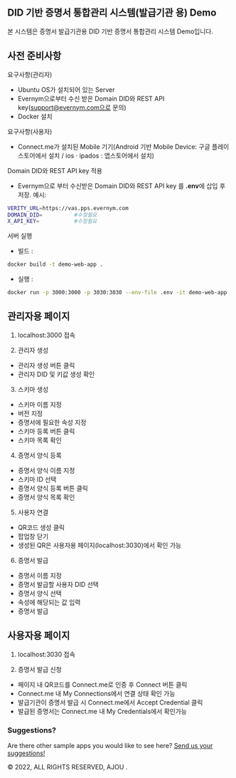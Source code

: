 ## DID 기반 증명서 통합관리 시스템(발급기관 용) Demo
      
본 시스템은 증명서 발급기관용 DID 기반 증명서 통합관리 시스템 Demo입니다. 
 

## 사전 준비사항
요구사항(관리자)
- Ubuntu OS가 설치되어 있는 Server
- Evernym으로부터 수신 받은 Domain DID와 REST API key(support@evernym.com으로 문의)
- Docker 설치

요구사항(사용자)
- Connect.me가 설치된 Mobile 기기(Android 기반 Mobile Device: 구글 플레이스토어에서 설치 / ios · ipados : 앱스토어에서 설치)


Domain DID와 REST API key 적용
- Evernym으로 부터 수신받은 Domain DID와 REST API key 를 **.env**에 삽입 후 저장.
예시:
```sh
VERITY_URL=https://vas.pps.evernym.com
DOMAIN_DID=          #수정필요
X_API_KEY=           #수정필요
```

서버 실행
- 빌드 : 
```sh
docker build -t demo-web-app .
```
- 실행 : 
```sh
docker run -p 3000:3000 -p 3030:3030 --env-file .env -it demo-web-app
```
## 관리자용 페이지
1. localhost:3000 접속

2. 관리자 생성
- 관리자 생성 버튼 클릭
- 관리자 DID 및 키값 생성 확인

3. 스키마 생성
- 스키마 이름 지정
- 버전 지정
- 증명서에 필요한 속성 지정
- 스키마 등록 버튼 클릭
- 스키마 목록 확인

4. 증명서 양식 등록
- 증명서 양식 이름 지정
- 스키마 ID 선택
- 증명서 양식 등록 버튼 클릭
- 증명서 양식 목록 확인

5. 사용자 연결
- QR코드 생성 클릭
- 팝업창 닫기
- 생성된 QR은 사용자용 페이지(localhost:3030)에서 확인 가능

6. 증명서 발급
- 증명서 이름 지정
- 증명서 발급할 사용자 DID 선택
- 증명서 양식 선택
- 속성에 해당되는 값 입력
- 증명서 발급

## 사용자용 페이지
1. localhost:3030 접속

2. 증명서 발급 신청
- 페이지 내 QR코드를 Connect.me로 인증 후 Connect 버튼 클릭
- Connect.me 내 My Connections에서 연결 상태 확인 가능
- 발급기관이 증명서 발급 시 Connect.me에서 Accept Credential 클릭
- 발급된 증명서는 Connect.me 내 My Credentials에서 확인가능

### Suggestions?

Are there other sample apps you would like to see here? [Send us your suggestions!](mailto:support@evernym.com)

© 2022, ALL RIGHTS RESERVED, AJOU .